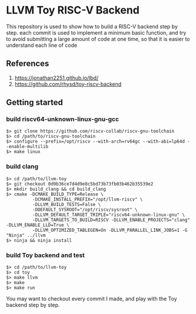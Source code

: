 # LLVM Toy RISC-V Backend

This repository is used to show how to build a RISC-V backend step by step. each
commit is used to implement a minimum basic function, and try to avoid
submitting a large amount of code at one time, so that it is easier to
understand each line of code

## References

1. https://jonathan2251.github.io/lbd/
2. https://github.com/rhysd/toy-riscv-backend

## Getting started

### build riscv64-unknown-linux-gnu-gcc

```
$> git clone https://github.com/riscv-collab/riscv-gnu-toolchain
$> cd /path/to/riscv-gnu-toolchain
$> configure --prefix=/opt/riscv --with-arch=rv64gc --with-abi=lp64d --enable-multilib
$> make linux
```

### build clang

```
$> cd /path/to/llvm-toy
$> git checkout 0d9b36ce7d4d9e8c5bd73b73fb03b462b35539e2
$> mkdir build_clang && cd build_clang
$> cmake -DCMAKE_BUILD_TYPE=Release \
          -DCMAKE_INSTALL_PREFIX="/opt/llvm-riscv" \
          -DLLVM_BUILD_TESTS=False \
          -DDEFAULT_SYSROOT="/opt/riscv/sysroot" \
          -DLLVM_DEFAULT_TARGET_TRIPLE="riscv64-unknown-linux-gnu" \
          -DLLVM_TARGETS_TO_BUILD=RISCV -DLLVM_ENABLE_PROJECTS="clang" -DLLVM_ENABLE_LLD=True \
          -DLLVM_OPTIMIZED_TABLEGEN=On -DLLVM_PARALLEL_LINK_JOBS=1 -G "Ninja" ../llvm
$> ninja && ninja install
```

### build Toy backend and test

```
$> cd /path/to/llvm-toy
$> cd toy
$> make llvm
$> make 
$> make run
```

You may want to checkout every commit I made, and play with the Toy backend step
by step.

